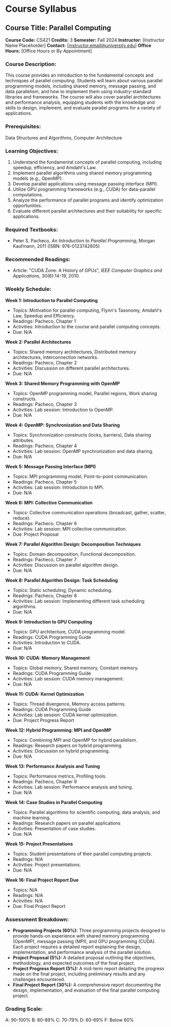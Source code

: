 # Course Syllabus
## Course Title: Parallel Computing
**Course Code:** CS421
**Credits:** 3
**Semester:** Fall 2024
**Instructor:** [Instructor Name Placeholder]
**Contact:** [instructor.email@university.edu]
**Office Hours:** [Office Hours or By Appointment]

### Course Description:
This course provides an introduction to the fundamental concepts and techniques of parallel computing. Students will learn about various parallel programming models, including shared memory, message passing, and data parallelism, and how to implement them using industry-standard libraries and frameworks. The course will also cover parallel architectures and performance analysis, equipping students with the knowledge and skills to design, implement, and evaluate parallel programs for a variety of applications.

### Prerequisites:
Data Structures and Algorithms, Computer Architecture

### Learning Objectives:
1.  Understand the fundamental concepts of parallel computing, including speedup, efficiency, and Amdahl's Law.
2.  Implement parallel algorithms using shared memory programming models (e.g., OpenMP).
3.  Develop parallel applications using message passing interface (MPI).
4.  Utilize GPU programming frameworks (e.g., CUDA) for data-parallel computations.
5.  Analyze the performance of parallel programs and identify optimization opportunities.
6.  Evaluate different parallel architectures and their suitability for specific applications.

### Required Textbooks:
- Peter S. Pacheco, *An Introduction to Parallel Programming*, Morgan Kaufmann, 2011 (ISBN: 978-0123742605)

### Recommended Readings:
- Article: "CUDA Zone: A History of GPUs", *IEEE Computer Graphics and Applications*, 30(6):14-19, 2010.

### Weekly Schedule:
**Week 1: Introduction to Parallel Computing**
- Topics: Motivation for parallel computing, Flynn's Taxonomy, Amdahl's Law, Speedup and Efficiency.
- Readings: Pacheco, Chapter 1
- Activities: Introduction to the course and parallel computing concepts.
- Due: N/A

**Week 2: Parallel Architectures**
- Topics: Shared memory architectures, Distributed memory architectures, Interconnection networks.
- Readings: Pacheco, Chapter 2
- Activities: Discussion on different parallel architectures.
- Due: N/A

**Week 3: Shared Memory Programming with OpenMP**
- Topics: OpenMP programming model, Parallel regions, Work sharing constructs.
- Readings: Pacheco, Chapter 3
- Activities: Lab session: Introduction to OpenMP.
- Due: N/A

**Week 4: OpenMP: Synchronization and Data Sharing**
- Topics: Synchronization constructs (locks, barriers), Data sharing attributes.
- Readings: Pacheco, Chapter 4
- Activities: Lab session: OpenMP synchronization and data sharing.
- Due: N/A

**Week 5: Message Passing Interface (MPI)**
- Topics: MPI programming model, Point-to-point communication.
- Readings: Pacheco, Chapter 5
- Activities: Lab session: Introduction to MPI.
- Due: N/A

**Week 6: MPI: Collective Communication**
- Topics: Collective communication operations (broadcast, gather, scatter, reduce).
- Readings: Pacheco, Chapter 6
- Activities: Lab session: MPI collective communication.
- Due: Project Proposal

**Week 7: Parallel Algorithm Design: Decomposition Techniques**
- Topics: Domain decomposition, Functional decomposition.
- Readings: Pacheco, Chapter 7
- Activities: Discussion on parallel algorithm design.
- Due: N/A

**Week 8: Parallel Algorithm Design: Task Scheduling**
- Topics: Static scheduling, Dynamic scheduling.
- Readings: Pacheco, Chapter 8
- Activities: Lab session: Implementing different task scheduling algorithms.
- Due: N/A

**Week 9: Introduction to GPU Computing**
- Topics: GPU architecture, CUDA programming model.
- Readings: CUDA Programming Guide
- Activities: Introduction to CUDA.
- Due: N/A

**Week 10: CUDA: Memory Management**
- Topics: Global memory, Shared memory, Constant memory.
- Readings: CUDA Programming Guide
- Activities: Lab session: CUDA memory management.
- Due: N/A

**Week 11: CUDA: Kernel Optimization**
- Topics: Thread divergence, Memory access patterns.
- Readings: CUDA Programming Guide
- Activities: Lab session: CUDA kernel optimization.
- Due: Project Progress Report

**Week 12: Hybrid Programming: MPI and OpenMP**
- Topics: Combining MPI and OpenMP for hybrid parallelism.
- Readings: Research papers on hybrid programming
- Activities: Discussion on hybrid programming.
- Due: N/A

**Week 13: Performance Analysis and Tuning**
- Topics: Performance metrics, Profiling tools.
- Readings: Pacheco, Chapter 9
- Activities: Lab session: Performance analysis and tuning.
- Due: N/A

**Week 14: Case Studies in Parallel Computing**
- Topics: Parallel algorithms for scientific computing, data analysis, and machine learning.
- Readings: Research papers on parallel applications
- Activities: Presentation of case studies.
- Due: N/A

**Week 15: Project Presentations**
- Topics: Student presentations of their parallel computing projects.
- Readings: N/A
- Activities: Project presentations.
- Due: N/A

**Week 16: Final Project Report Due**
- Topics: N/A
- Readings: N/A
- Activities: N/A
- Due: Final Project Report

### Assessment Breakdown:
*   **Programming Projects (60%):** Three programming projects designed to provide hands-on experience with shared memory programming (OpenMP), message passing (MPI), and GPU programming (CUDA). Each project requires a detailed report explaining the design, implementation, and performance analysis of the parallel solution.
*   **Project Proposal (5%):** A detailed proposal outlining the objectives, methodology, and expected outcomes of the final project.
*   **Project Progress Report (5%):** A mid-term report detailing the progress made on the final project, including preliminary results and any challenges encountered.
*   **Final Project Report (30%):** A comprehensive report documenting the design, implementation, and evaluation of the final parallel computing project.

### Grading Scale:
A: 90-100%
B: 80-89%
C: 70-79%
D: 60-69%
F: Below 60%